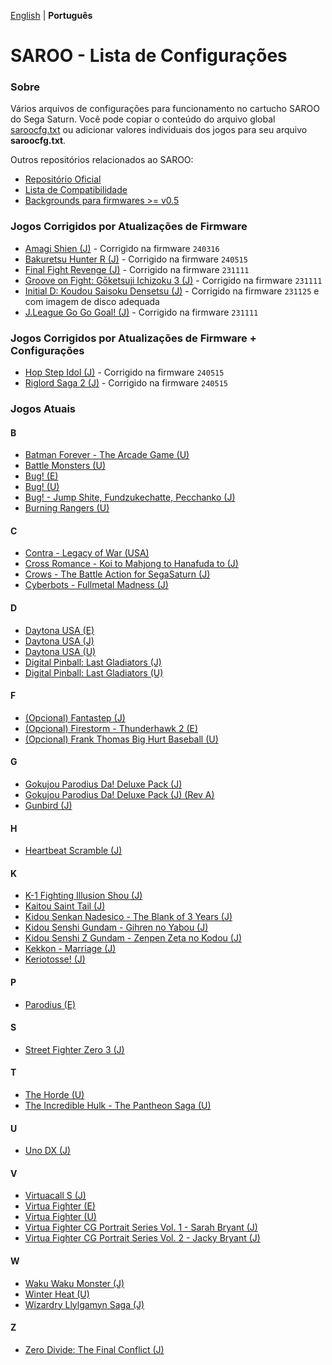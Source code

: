 [English](README.md) | **Português**

# SAROO - Lista de Configurações

### Sobre

Vários arquivos de configurações para funcionamento no cartucho SAROO do Sega Saturn. Você pode copiar o conteúdo do arquivo global [saroocfg.txt](./saroocfg/pt-br/saroocfg.txt) ou adicionar valores individuais dos jogos para seu arquivo **saroocfg.txt**.

Outros repositórios relacionados ao SAROO:

- [Repositório Oficial](https://github.com/tpunix/SAROO)
- [Lista de Compatibilidade](https://github.com/williamdsw/saroo-compatibility-list)
- [Backgrounds para firmwares >= v0.5](https://github.com/williamdsw/saroo-backgrounds)

### Jogos Corrigidos por Atualizações de Firmware

- [Amagi Shien (J)](./J/T-1513G/README.md) - Corrigido na firmware `240316`
- [Bakuretsu Hunter R (J)](./J/T-24903G/README.md) - Corrigido na firmware `240515`
- [Final Fight Revenge (J)](./J/T-1248G/README.md) - Corrigido na firmware `231111`
- [Groove on Fight: Gōketsuji Ichizoku 3 (J)](./J/T-14411G/README.md) - Corrigido na firmware `231111`
- [Initial D: Koudou Saisoku Densetsu (J)](./J/T-25503G//README.md) - Corrigido na firmware `231125` e com imagem de disco adequada
- [J.League Go Go Goal! (J)](./J/T-3602G/README.md) - Corrigido na firmware `231111`

### Jogos Corrigidos por Atualizações de Firmware + Configurações

- [Hop Step Idol (J)](./J/T-20507G/README.md) - Corrigido na firmware `240515`
- [Riglord Saga 2 (J)](./J/GS-9084/README.md) - Corrigido na firmware `240515`

### Jogos Atuais

#### B

- [Batman Forever - The Arcade Game (U)](./U/T-8140H/README.md)
- [Battle Monsters (U)](./U/T-8137H/README.md)
- [Bug! (E)](./E/MK-81004/README.md)
- [Bug! (U)](./U/GM-81004/README.md)
- [Bug! - Jump Shite, Fundzukechatte, Pecchanko (J)](./J/GS-9063/README.md)
- [Burning Rangers (U)](./U/MK-81803/README.md)

#### C

- [Contra - Legacy of War (USA)](./U/T-9507H/README.md)
- [Cross Romance - Koi to Mahjong to Hanafuda to (J)](./J/T-7103G/README.md)
- [Crows - The Battle Action for SegaSaturn (J)](./J/T-16806G/README.md)
- [Cyberbots - Fullmetal Madness (J)](./J/T-1217G/README.md)

#### D

- [Daytona USA (E)](./E/MK_8120050/README.md)
- [Daytona USA (J)](./J/GS-9013/README.md)
- [Daytona USA (U)](./U/MK-81200/README.md)
- [Digital Pinball: Last Gladiators (J)](./J/T-18903G/README.md)
- [Digital Pinball: Last Gladiators (U)](./U/T-4804H/README.md)

#### F

- [(Opcional) Fantastep (J)](./J/T-5710G/README.md)
- [(Opcional) Firestorm - Thunderhawk 2 (E)](./E/T-11501H00/README.md)
- [(Opcional) Frank Thomas Big Hurt Baseball (U)](./U/T-8138H/README.md)

#### G

- [Gokujou Parodius Da! Deluxe Pack (J)](./J/T-9501G/V1.001/README.md)
- [Gokujou Parodius Da! Deluxe Pack (J) (Rev A)](./J/T-9501G/V1.002/README.md)
- [Gunbird (J)](./J/T-14402G/README.md)

#### H

- [Heartbeat Scramble (J)](./J/T-15014G/README.md)

#### K

- [K-1 Fighting Illusion Shou (J)](./J/T-26102G/README.md)
- [Kaitou Saint Tail (J)](./J/T-28201G/README.md)
- [Kidou Senkan Nadesico - The Blank of 3 Years (J)](./J/GS-9195/README.md)
- [Kidou Senshi Gundam - Gihren no Yabou (J)](./J/T-13327G/README.md)
- [Kidou Senshi Z Gundam - Zenpen Zeta no Kodou (J)](./J/T-13315G/README.md)
- [Kekkon - Marriage (J)](./J/T-10501G/README.md)
- [Keriotosse! (J)](./J/T-30306G/README.md)

#### P

- [Parodius (E)](./E/T-9501H-50/README.md)

#### S

- [Street Fighter Zero 3 (J)](./J/T-1246G/README.md)

#### T

- [The Horde (U)](./U/T-15909H50/README.md)
- [The Incredible Hulk - The Pantheon Saga (U)](./U/T-7905H/README.md)

#### U

- [Uno DX (J)](./J/T-26414G/README.md)

#### V

- [Virtuacall S (J)](./J/T-19718G/README.md)
- [Virtua Fighter (E)](./E/MK_8100550/README.md)
- [Virtua Fighter (U)](./U/MK-81005/README.md)
- [Virtua Fighter CG Portrait Series Vol. 1 - Sarah Bryant (J)](./J/GS-9062/README.md)
- [Virtua Fighter CG Portrait Series Vol. 2 - Jacky Bryant (J)](./J/GS-9064/README.md)

#### W

- [Waku Waku Monster (J)](./J/T-16608G/README.md)
- [Winter Heat (U)](./U/MK-81129/README.md)
- [Wizardry Llylgamyn Saga (J)](./J/T-38601G/README.md)

#### Z

- [Zero Divide: The Final Conflict (J)](./J/T-31601G/README.md)
